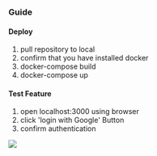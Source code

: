 ### Guide

#### Deploy
1. pull repository to local
2. confirm that you have installed docker
3. docker-compose build
4. docker-compose up

#### Test Feature
1. open localhost:3000 using browser
2. click 'login with Google' Button
3. confirm authentication 


![]('./snapshot.gif')
